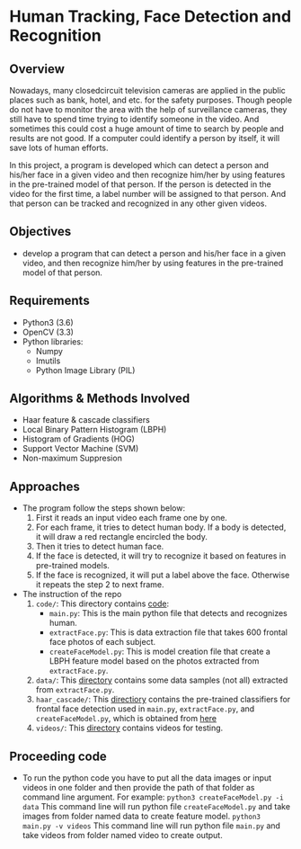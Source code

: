 # Human Tracking, Face Detection and Recognition
## Overview
Nowadays, many closedcircuit television cameras are applied in the public places such as bank, hotel, and etc. for the safety purposes. Though people do not have to monitor the area with the help of surveillance cameras, they still have to spend time trying to identify someone in the video. And sometimes this could cost a huge amount of time to search by people and results are not good. If a computer could identify a person by itself, it will save lots of human efforts.

In this project, a program is developed which can detect a person and his/her face in a given video and then recognize him/her by using features in the pre-trained model of that person. If the person is detected in the video for the first time, a label number will be assigned to that person. And that person can be tracked and recognized in any other given videos.

## Objectives
* develop a program that can detect a person and his/her face in a given video, and then recognize him/her by using features in the pre-trained model of that person.

## Requirements
* Python3 (3.6)
* OpenCV  (3.3)
* Python libraries:
  - Numpy
  - Imutils
  - Python Image Library (PIL)
  
## Algorithms & Methods Involved
* Haar feature & cascade classifiers
* Local Binary Pattern Histogram (LBPH)
* Histogram of Gradients (HOG)
* Support Vector Machine (SVM)
* Non-maximum Suppresion

## Approaches
* The program follow the steps shown below:
  1. First it reads an input video each frame one by one.
  2. For each frame, it tries to detect human body. If a body is detected, it will draw a red rectangle encircled the body. 
  3. Then it tries to detect human face.
  4. If the face is detected, it will try to recognize it based on features in pre-trained models.
  5. If the face is recognized, it will put a label above the face. Otherwise it repeats the step 2 to next frame.
* The instruction of the repo
  1. `code/`: This directory contains [code](https://github.com/meng1994412/EECS432_Advanced_Computer_Vision/tree/master/code):
     - `main.py`: This is the main python file that detects and recognizes human.
     - `extractFace.py`: This is data extraction file that takes 600 frontal face photos of each subject.
     - `createFaceModel.py`: This is model creation file that create a LBPH feature model based on the photos extracted from `extractFace.py`.
  2. `data/`: This [directory](https://github.com/meng1994412/EECS432_Advanced_Computer_Vision/tree/master/data) contains some data samples (not all) extracted from `extractFace.py`.
  3. `haar_cascade/`: This [directiory](https://github.com/meng1994412/EECS432_Advanced_Computer_Vision/tree/master/haar_cascades) contains the pre-trained classifiers for frontal face detection used in `main.py`, `extractFace.py`, and `createFaceModel.py`, which is obtained from [here](https://github.com/opencv/opencv/tree/master/data/haarcascades)
  4. `videos/`: This [directory](https://github.com/meng1994412/EECS432_Advanced_Computer_Vision/tree/master/video) contains videos for testing.
  
 ## Proceeding code
 * To run the python code you have to put all the data images or input videos in one folder and then provide the path of that folder as command line argument. For example:
 ```python3 createFaceModel.py -i data```
 This command line will run python file `createFaceModel.py` and take images from folder named data to create feature model.
 ```python3 main.py -v videos```
 This command line will run python file `main.py` and take videos from folder named video to create output.
